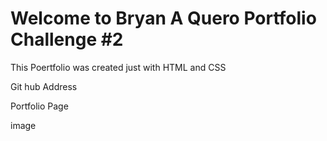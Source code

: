 # Welcome to Bryan A Quero Portfolio Challenge #2

This Poertfolio was created just with HTML and CSS

Git hub Address

Portfolio Page

image 
